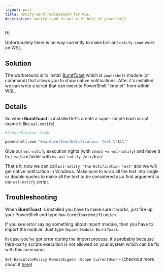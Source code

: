 ```yaml
---
layout: post
title: notify-send replacement for WSL
description: notify-send in wsl with help of powershell
---
```


Hi,

Unfortunately there is no way currently to make brilliant `notify-send` work on WSL.

Solution
--------
The workaround is to install [BurntToast](https://github.com/Windos/BurntToast) which is
`powershell` module (or command) that allows you to show native notifications.
After it's installed we can write a script that can execute PowerShell "cmdlet" from within WSL.

Details
-------

So when **BurntToast** is installed let's create a super simple bash script (name it like `wsl-notify`)

```bash
#!/usr/bin/env -bash

powershell.exe "New-BurntToastNotification -Text \"$1\""
```

Give our `wsl-notify` execution rights (with `chmod +x wsl-notify`) and move it to `/usr/bin` folder with `mv wsl-notify /usr/bin/`

That's it, now we can call `wsl-notify 'The Notification Text'` and we will get native notification in Windows.
Make sure to wrap all the text into single or double quotes to make all the text to be considered as a first argument to our `wsl-notify` script.

Troubleshooting
---------------

When **BurntToast**  is installed you have to make sure it works, just fire up your PowerShell and type `New-BurntToastNotification`.

If you see error saying something about import module, then you have to import the module.
Just type `Import-Module BurntToast`.

In case you've got error during the import process,
it's probably because third-party scripts execution is not allowed on your system
which can be fix with this command:

`Set-ExecutionPolicy RemoteSigned -Scope CurrentUser` - (checkout more about it [here](https://docs.microsoft.com/en-us/powershell/module/microsoft.powershell.security/set-executionpolicy?view=powershell-6))
